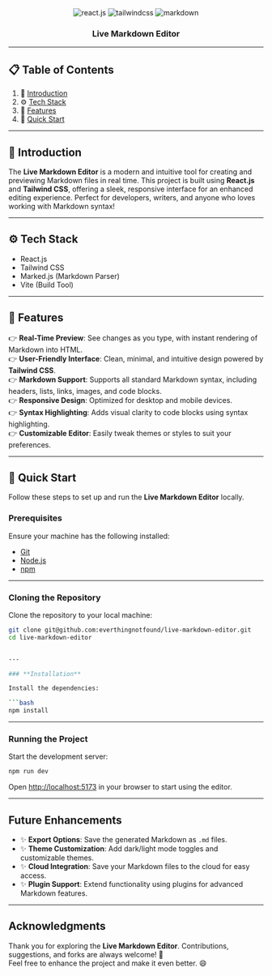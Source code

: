 <div align="center">

  <div>
    <img src="https://img.shields.io/badge/-React_JS-black?style=for-the-badge&logoColor=white&logo=react&color=61DAFB" alt="react.js" />
    <img src="https://img.shields.io/badge/-Tailwind_CSS-black?style=for-the-badge&logoColor=white&logo=tailwindcss&color=06B6D4" alt="tailwindcss" />
    <img src="https://img.shields.io/badge/-Markdown-black?style=for-the-badge&logoColor=white&logo=markdown&color=000000" alt="markdown" />
  </div>

  <h3 align="center">Live Markdown Editor</h3>
</div>

---

## 📋 <a name="table">Table of Contents</a>

1. 🤖 [Introduction](#introduction)
2. ⚙️ [Tech Stack](#tech-stack)
3. 🔋 [Features](#features)
4. 🤸 [Quick Start](#quick-start)

---

## <a name="introduction">🤖 Introduction</a>

The **Live Markdown Editor** is a modern and intuitive tool for creating and previewing Markdown files in real time. This project is built using **React.js** and **Tailwind CSS**, offering a sleek, responsive interface for an enhanced editing experience. Perfect for developers, writers, and anyone who loves working with Markdown syntax!

---

## <a name="tech-stack">⚙️ Tech Stack</a>

- React.js
- Tailwind CSS
- Marked.js (Markdown Parser)
- Vite (Build Tool)

---

## <a name="features">🔋 Features</a>

👉 **Real-Time Preview**: See changes as you type, with instant rendering of Markdown into HTML.  
👉 **User-Friendly Interface**: Clean, minimal, and intuitive design powered by **Tailwind CSS**.  
👉 **Markdown Support**: Supports all standard Markdown syntax, including headers, lists, links, images, and code blocks.  
👉 **Responsive Design**: Optimized for desktop and mobile devices.  
👉 **Syntax Highlighting**: Adds visual clarity to code blocks using syntax highlighting.  
👉 **Customizable Editor**: Easily tweak themes or styles to suit your preferences.  

---

## <a name="quick-start">🤸 Quick Start</a>

Follow these steps to set up and run the **Live Markdown Editor** locally.

### **Prerequisites**

Ensure your machine has the following installed:  
- [Git](https://git-scm.com/)  
- [Node.js](https://nodejs.org/)  
- [npm](https://www.npmjs.com/)  

---

### **Cloning the Repository**

Clone the repository to your local machine:  

```bash
git clone git@github.com:everthingnotfound/live-markdown-editor.git
cd live-markdown-editor


---

### **Installation**

Install the dependencies:  

```bash
npm install
```

---

### **Running the Project**

Start the development server:  

```bash
npm run dev
```

Open [http://localhost:5173](http://localhost:5173) in your browser to start using the editor.

---

## **Future Enhancements**

- ✨ **Export Options**: Save the generated Markdown as `.md` files.  
- ✨ **Theme Customization**: Add dark/light mode toggles and customizable themes.  
- ✨ **Cloud Integration**: Save your Markdown files to the cloud for easy access.  
- ✨ **Plugin Support**: Extend functionality using plugins for advanced Markdown features.  

---

## **Acknowledgments**

Thank you for exploring the **Live Markdown Editor**. Contributions, suggestions, and forks are always welcome! 🚀  
Feel free to enhance the project and make it even better. 😄
